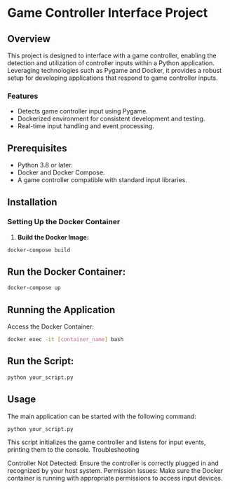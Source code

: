# Game Controller Interface Project

## Overview
This project is designed to interface with a game controller, enabling the detection and utilization of controller inputs within a Python application. Leveraging technologies such as Pygame and Docker, it provides a robust setup for developing applications that respond to game controller inputs.

### Features
- Detects game controller input using Pygame.
- Dockerized environment for consistent development and testing.
- Real-time input handling and event processing.

## Prerequisites
- Python 3.8 or later.
- Docker and Docker Compose.
- A game controller compatible with standard input libraries.

## Installation

### Setting Up the Docker Container
1. **Build the Docker Image:**
```bash
docker-compose build
```
## Run the Docker Container:

``` bash
docker-compose up
```

## Running the Application

Access the Docker Container:

```bash
docker exec -it [container_name] bash
```

## Run the Script:

```bash
python your_script.py
```

## Usage

The main application can be started with the following command:

```bash
python your_script.py
```

This script initializes the game controller and listens for input events, printing them to the console.
Troubleshooting

Controller Not Detected: Ensure the controller is correctly plugged in and recognized by your host system.
Permission Issues: Make sure the Docker container is running with appropriate permissions to access input devices.